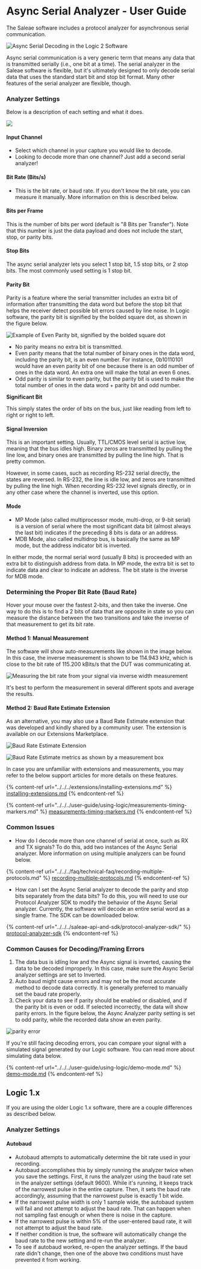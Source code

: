 # Async Serial Analyzer - User Guide

The Saleae software includes a protocol analyzer for asynchronous serial communication.

![Async Serial Decoding in the Logic 2 Software](<../../../.gitbook/assets/Screen Shot 2021-07-02 at 3.51.21 PM.png>)

Async serial communication is a very generic term that means any data that is transmitted serially (i.e., one bit at a time). The serial analyzer in the Saleae software is flexible, but it's ultimately designed to only decode serial data that uses the standard start bit and stop bit format. Many other features of the serial analyzer are flexible, though.

### Analyzer Settings

Below is a description of each setting and what it does.

![](<../../../.gitbook/assets/Screen Shot 2021-07-02 at 3.53.02 PM.png>)

#### **Input Channel**

* Select which channel in your capture you would like to decode.&#x20;
* Looking to decode more than one channel? Just add a second serial analyzer!

#### **Bit Rate (Bits/s)**

* This is the bit rate, or baud rate. If you don't know the bit rate, you can measure it manually. More information on this is described below.

#### **Bits per Frame**

This is the number of bits per word (default is "8 Bits per Transfer"). Note that this number is just the data payload and does not include the start, stop, or parity bits.

#### **Stop Bits**

The async serial analyzer lets you select 1 stop bit, 1.5 stop bits, or 2 stop bits. The most commonly used setting is 1 stop bit.

#### **Parity Bit**

Parity is a feature where the serial transmitter includes an extra bit of information after transmitting the data word but before the stop bit that helps the receiver detect possible bit errors caused by line noise. In Logic software, the parity bit is signified by the bolded square dot, as shown in the figure below.

![Example of Even Parity bit, signified by the bolded square dot](<../../../.gitbook/assets/Screen Shot 2021-07-02 at 3.59.02 PM.png>)

* No parity means no extra bit is transmitted.
* Even parity means that the total number of binary ones in the data word, including the parity bit, is an even number. For instance, 0b10110101 would have an even parity bit of one because there is an odd number of ones in the data word. An extra one will make the total an even 6 ones.
* Odd parity is similar to even parity, but the parity bit is used to make the total number of ones in the data word + parity bit and odd number.

**Significant Bit**

This simply states the order of bits on the bus, just like reading from left to right or right to left.

#### **Signal Inversion**

This is an important setting. Usually, TTL/CMOS level serial is active low, meaning that the bus idles high. Binary zeros are transmitted by pulling the line low, and binary ones are transmitted by pulling the line high. That is pretty common.

However, in some cases, such as recording RS-232 serial directly, the states are reversed. In RS-232, the line is idle low, and zeros are transmitted by pulling the line high. When recording RS-232 level signals directly, or in any other case where the channel is inverted, use this option.

#### **Mode**

* MP Mode (also called multiprocessor mode, multi-drop, or 9-bit serial) is a version of serial where the most significant data bit (almost always the last bit) indicates if the preceding 8 bits is data or an address.
* MDB Mode, also called multidrop bus, is basically the same as MP mode, but the address indicator bit is inverted.

In either mode, the normal serial word (usually 8 bits) is proceeded with an extra bit to distinguish address from data. In MP mode, the extra bit is set to indicate data and clear to indicate an address. The bit state is the inverse for MDB mode.

### **Determining the Proper Bit Rate (Baud Rate)**

Hover your mouse over the fastest 2-bits, and then take the inverse. One way to do this is to find a 2 bits of data that are opposite in state so you can measure the distance between the two transitions and take the inverse of that measurement to get its bit rate.&#x20;

#### Method 1: Manual Measurement

The software will show auto-measurements like shown in the image below. In this case, the inverse measurement is shown to be 114.943 kHz, which is close to the bit rate of 115.200 kBits/s that the DUT was communicating at.

![Measuring the bit rate from your signal via inverse width measurement](<../../../.gitbook/assets/Screen Shot 2021-07-02 at 4.02.35 PM.png>)

It's best to perform the measurement in several different spots and average the results.

#### Method 2: Baud Rate Estimate Extension

As an alternative, you may also use a Baud Rate Estimate extension that was developed and kindly shared by a community user. The extension is available on our Extensions Marketplace.

![Baud Rate Estimate Extension](<../../../.gitbook/assets/Screen Shot 2021-07-02 at 4.11.24 PM.png>)

![Baud Rate Estimate metrics as shown by a measurement box](<../../../.gitbook/assets/Screen Shot 2021-07-02 at 4.12.58 PM.png>)

In case you are unfamiliar with extensions and measurements, you may refer to the below support articles for more details on these features.

{% content-ref url="../../../extensions/installing-extensions.md" %}
[installing-extensions.md](../../../extensions/installing-extensions.md)
{% endcontent-ref %}

{% content-ref url="../../../user-guide/using-logic/measurements-timing-markers.md" %}
[measurements-timing-markers.md](../../../user-guide/using-logic/measurements-timing-markers.md)
{% endcontent-ref %}

### **Common Issues**

* How do I decode more than one channel of serial at once, such as RX and TX signals? To do this, add two instances of the Async Serial analyzer. More information on using multiple analyzers can be found below.

{% content-ref url="../../../faq/technical-faq/recording-multiple-protocols.md" %}
[recording-multiple-protocols.md](../../../faq/technical-faq/recording-multiple-protocols.md)
{% endcontent-ref %}

* How can I set the Async Serial analyzer to decode the parity and stop bits separately from the data bits? To do this, you will need to use our Protocol Analyzer SDK to modify the behavior of the Async Serial analyzer. Currently, the software will decode an entire serial word as a single frame. The SDK can be downloaded below.

{% content-ref url="../../../saleae-api-and-sdk/protocol-analyzer-sdk/" %}
[protocol-analyzer-sdk](../../../saleae-api-and-sdk/protocol-analyzer-sdk/)
{% endcontent-ref %}

### **Common Causes for Decoding/Framing Errors**

1. The data bus is idling low and the Async signal is inverted, causing the data to be decoded improperly. In this case, make sure the Async Serial analyzer settings are set to Inverted.
2. Auto baud might cause errors and may not be the most accurate method to decode data correctly. It is generally preferred to manually set the baud rate properly.
3. Check your data to see if parity should be enabled or disabled, and if the parity bit is even or odd. If selected incorrectly, the data will show parity errors. In the figure below, the Async Analyzer parity setting is set to odd parity, while the recorded data show an even parity.

![parity error](https://trello-attachments.s3.amazonaws.com/55f0ad9685db3c82f0f3aeba/56131d271c503cac73630f28/f581fa8b595a6b6dfd5f570e58d87569/parity\_error.png)

If you're still facing decoding errors, you can compare your signal with a simulated signal generated by our Logic software. You can read more about simulating data below.

{% content-ref url="../../../user-guide/using-logic/demo-mode.md" %}
[demo-mode.md](../../../user-guide/using-logic/demo-mode.md)
{% endcontent-ref %}

## Logic 1.x

If you are using the older Logic 1.x software, there are a couple differences as described below.

### Analyzer Settings

#### **Autobaud**

* Autobaud attempts to automatically determine the bit rate used in your recording.
* Autobaud accomplishes this by simply running the analyzer twice when you save the settings. First, it runs the analyzer using the baud rate set in the analyzer settings (default 9600). While it's running, it keeps track of the narrowest pulse in the entire capture. Then, it sets the baud rate accordingly, assuming that the narrowest pulse is exactly 1 bit wide.&#x20;
* If the narrowest pulse width is only 1 sample wide, the autobaud system will fail and not attempt to adjust the baud rate. That can happen when not sampling fast enough or when there is noise in the capture.
* If the narrowest pulse is within 5% of the user-entered baud rate, it will not attempt to adjust the baud rate.
* If neither condition is true, the software will automatically change the baud rate to the new setting and re-run the analyzer.
* To see if autobaud worked, re-open the analyzer settings. If the baud rate didn't change, then one of the above two conditions must have prevented it from working.
